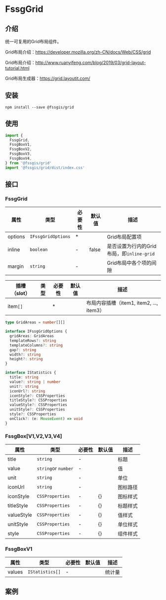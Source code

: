 # FssgGrid

## 介绍

统一可复用的Grid布局组件。

Grid布局介绍：https://developer.mozilla.org/zh-CN/docs/Web/CSS/grid

Grid布局介绍：http://www.ruanyifeng.com/blog/2019/03/grid-layout-tutorial.html

Grid布局生成器：https://grid.layoutit.com/

## 安装

```shell
npm install --save @fssgis/grid
```

## 使用

```js
import {
  FssgGrid,
  FssgBoxV1,
  FssgBoxV2,
  FssgBoxV3,
  FssgBoxV4,
} from '@fssgis/grid'
import '@fssgis/grid/dist/index.css'
```

## 接口

### FssgGrid

| 属性    | 类型               | 必要性 | 默认值 | 描述                                      |
| ------- | ------------------ | ------ | ------ | ----------------------------------------- |
| options | `IFssgGridOptions` | *      |        | Grid布局配置项                            |
| inline  | `boolean`          | -      | false  | 是否设置为行内的Grid布局，即`inline-grid` |
| margin  | `string`           | -      |        | Grid布局中各个项的间隙                    |

| 插槽（slot） | 类型 | 必要性 | 默认值 | 描述                                     |
| ------------ | ---- | ------ | ------ | ---------------------------------------- |
| item`[]`     |      | *      |        | 布局内容插槽（item1, item2, ..., item3） |

```typescript
type GridAreas = number[][]

interface IFssgGridOptions {
  gridAreas: GridAreas
  templateRows?: string
  templateColumns?: string
  gap?: string
  width?: string
  height?: string
}

interface IStatistics {
  title: string
  value?: string | number
  unit?: string
  iconUrl?: string
  iconStyle?: CSSProperties
  titleStyle?: CSSProperties
  valueStyle?: CSSProperties
  unitStyle?: CSSProperties
  style?: CSSProperties
  onClick?: (e: MouseEvent) => void
}
```

### FssgBox[V1,V2,V3,V4]

| 属性       | 类型                | 必要性 | 默认值 | 描述     |
| ---------- | ------------------- | ------ | ------ | -------- |
| title      | `string`            | -      |        | 标题     |
| value      | `string`or `number` | -      |        | 值       |
| unit       | `string`            | -      |        | 单位     |
| iconUrl    | `string`            | -      |        | 图标路径 |
| iconStyle  | `CSSProperties`     | -      | {}     | 图标样式 |
| titleStyle | `CSSProperties`     | -      | {}     | 标题样式 |
| valueStyle | `CSSProperties`     | -      | {}     | 值样式   |
| unitStyle  | `CSSProperties`     | -      | {}     | 单位样式 |
| style      | `CSSProperties`     | -      | {}     | 组件样式 |

### FssgBoxV1

| 属性   | 类型            | 必要性 | 默认值 | 描述   |
| ------ | --------------- | ------ | ------ | ------ |
| values | `IStatistics[]` | -      |        | 统计量 |

## 案例

